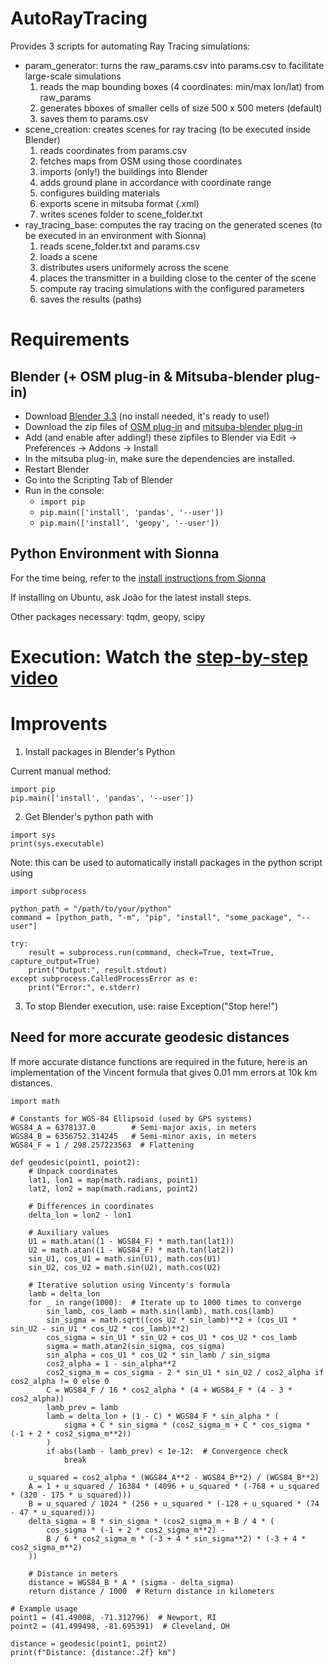 # AutoRayTracing

Provides 3 scripts for automating Ray Tracing simulations: 

- param_generator: turns the raw_params.csv into params.csv to facilitate large-scale simulations
    1. reads the map bounding boxes (4 coordinates: min/max lon/lat) from raw_params
    2. generates bboxes of smaller cells of size 500 x 500 meters (default)
    3. saves them to params.csv
- scene_creation: creates scenes for ray tracing (to be executed inside Blender)
    1. reads coordinates from params.csv
    2. fetches maps from OSM using those coordinates
    3. imports (only!) the buildings into Blender
    4. adds ground plane in accordance with coordinate range
    5. configures building materials
    6. exports scene in mitsuba format (.xml)
    7. writes scenes folder to scene_folder.txt
- ray_tracing_base: computes the ray tracing on the generated scenes (to be executed in an environment with Sionna)
    1. reads scene_folder.txt and params.csv
    2. loads a scene
    2. distributes users uniformely across the scene
    3. places the transmitter in a building close to the center of the scene
    4. compute ray tracing simulations with the configured parameters
    5. saves the results (paths)

# Requirements

## Blender (+ OSM plug-in & Mitsuba-blender plug-in)

- Download [Blender 3.3](https://download.blender.org/release/) (no install needed, it's ready to use!)
- Download the zip files of [OSM plug-in](https://prochitecture.gumroad.com/l/blender-osm) and [mitsuba-blender plug-in](https://github.com/mitsuba-renderer/mitsuba-blender/releases/tag/latest)
- Add (and enable after adding!) these zipfiles to Blender via Edit -> Preferences -> Addons -> Install
- In the mitsuba plug-in, make sure the dependencies are installed.
- Restart Blender
- Go into the Scripting Tab of Blender
- Run in the console:
    - `import pip`
    - `pip.main(['install', 'pandas', '--user'])`
    - `pip.main(['install', 'geopy', '--user'])`

## Python Environment with Sionna

For the time being, refer to the [install instructions from Sionna](https://nvlabs.github.io/sionna/installation.html)

If installing on Ubuntu, ask João for the latest install steps.

Other packages necessary: tqdm, geopy, scipy

# Execution: Watch the [step-by-step video](https://youtu.be/usxQ6gtEekY)


# Improvents

1. Install packages in Blender's Python

Current manual method:

```
import pip
pip.main(['install', 'pandas', '--user'])
```

2. Get Blender's python path with 

```
import sys
print(sys.executable)
```

Note: this can be used to automatically install packages in the python script using

```
import subprocess

python_path = "/path/to/your/python"
command = [python_path, "-m", "pip", "install", "some_package", "--user"]

try:
    result = subprocess.run(command, check=True, text=True, capture_output=True)
    print("Output:", result.stdout)
except subprocess.CalledProcessError as e:
    print("Error:", e.stderr)
```

3. To stop Blender execution, use: raise Exception("Stop here!")



## Need for more accurate geodesic distances

If more accurate distance functions are required in the future, here is an implementation of the Vincent formula that gives 0.01 mm errors at 10k km distances.

```
import math

# Constants for WGS-84 Ellipsoid (used by GPS systems)
WGS84_A = 6378137.0        # Semi-major axis, in meters
WGS84_B = 6356752.314245   # Semi-minor axis, in meters
WGS84_F = 1 / 298.257223563  # Flattening

def geodesic(point1, point2):
    # Unpack coordinates
    lat1, lon1 = map(math.radians, point1)
    lat2, lon2 = map(math.radians, point2)

    # Differences in coordinates
    delta_lon = lon2 - lon1

    # Auxiliary values
    U1 = math.atan((1 - WGS84_F) * math.tan(lat1))
    U2 = math.atan((1 - WGS84_F) * math.tan(lat2))
    sin_U1, cos_U1 = math.sin(U1), math.cos(U1)
    sin_U2, cos_U2 = math.sin(U2), math.cos(U2)

    # Iterative solution using Vincenty's formula
    lamb = delta_lon
    for _ in range(1000):  # Iterate up to 1000 times to converge
        sin_lamb, cos_lamb = math.sin(lamb), math.cos(lamb)
        sin_sigma = math.sqrt((cos_U2 * sin_lamb)**2 + (cos_U1 * sin_U2 - sin_U1 * cos_U2 * cos_lamb)**2)
        cos_sigma = sin_U1 * sin_U2 + cos_U1 * cos_U2 * cos_lamb
        sigma = math.atan2(sin_sigma, cos_sigma)
        sin_alpha = cos_U1 * cos_U2 * sin_lamb / sin_sigma
        cos2_alpha = 1 - sin_alpha**2
        cos2_sigma_m = cos_sigma - 2 * sin_U1 * sin_U2 / cos2_alpha if cos2_alpha != 0 else 0
        C = WGS84_F / 16 * cos2_alpha * (4 + WGS84_F * (4 - 3 * cos2_alpha))
        lamb_prev = lamb
        lamb = delta_lon + (1 - C) * WGS84_F * sin_alpha * (
            sigma + C * sin_sigma * (cos2_sigma_m + C * cos_sigma * (-1 + 2 * cos2_sigma_m**2))
        )
        if abs(lamb - lamb_prev) < 1e-12:  # Convergence check
            break

    u_squared = cos2_alpha * (WGS84_A**2 - WGS84_B**2) / (WGS84_B**2)
    A = 1 + u_squared / 16384 * (4096 + u_squared * (-768 + u_squared * (320 - 175 * u_squared)))
    B = u_squared / 1024 * (256 + u_squared * (-128 + u_squared * (74 - 47 * u_squared)))
    delta_sigma = B * sin_sigma * (cos2_sigma_m + B / 4 * (
        cos_sigma * (-1 + 2 * cos2_sigma_m**2) -
        B / 6 * cos2_sigma_m * (-3 + 4 * sin_sigma**2) * (-3 + 4 * cos2_sigma_m**2)
    ))

    # Distance in meters
    distance = WGS84_B * A * (sigma - delta_sigma)
    return distance / 1000  # Return distance in kilometers

# Example usage
point1 = (41.49008, -71.312796)  # Newport, RI
point2 = (41.499498, -81.695391)  # Cleveland, OH

distance = geodesic(point1, point2)
print(f"Distance: {distance:.2f} km")
```
